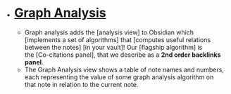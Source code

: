 - # [Graph Analysis](https://github.com/SkepticMystic/graph-analysis)
    - Graph analysis adds the [analysis view] to Obsidian which [implements a set of algorithms] that [computes useful relations between the notes] [in your vault]! Our [flagship algorithm] is the [Co-citations panel], that we describe as a __2nd order backlinks panel__.
    - The Graph Analysis view shows a table of note names and numbers, each representing the value of some graph analysis algorithm on that note in relation to the current note.
